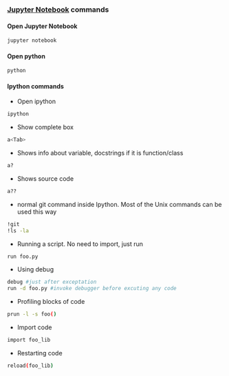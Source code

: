 ### [Jupyter Notebook](http://jupyter.org/) commands


#### Open Jupyter Notebook
````bash
jupyter notebook
````

#### Open python
````bash
python
````

#### Ipython commands
- Open ipython
````bash
ipython
````

-  Show complete box
````bash
a<Tab>
````

- Shows info about variable, docstrings if it is function/class
````bash
a?
````

- Shows source code
````bash
a??
````

- normal git command inside Ipython. Most of the Unix commands can be used this way
````bash
!git
!ls -la
````

- Running a script. No need to import, just run
````bash
run foo.py
````

- Using debug
````bash
debug #just after exceptation
run -d foo.py #invoke debugger before excuting any code
````

- Profiling blocks of code
````bash
prun -l -s foo()
````

- Import code
````bash
import foo_lib
````

- Restarting code
````bash
reload(foo_lib)
````
